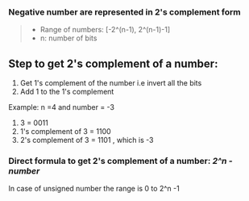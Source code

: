 ### Negative number are represented in 2's complement form

> - Range of numbers: [-2^(n-1), 2^(n-1)-1]
> - n: number of bits

## Step to get 2's complement of a number:

1. Get 1's complement of the number i.e invert all the bits
2. Add 1 to the 1's complement

Example: n =4 and number = -3

1. 3 = 0011
2. 1's complement of 3 = 1100
3. 2's complement of 3 = 1101 , which is -3

### Direct formula to get 2's complement of a number: _2^n - number_

In case of unsigned number the range is 0 to 2^n -1
